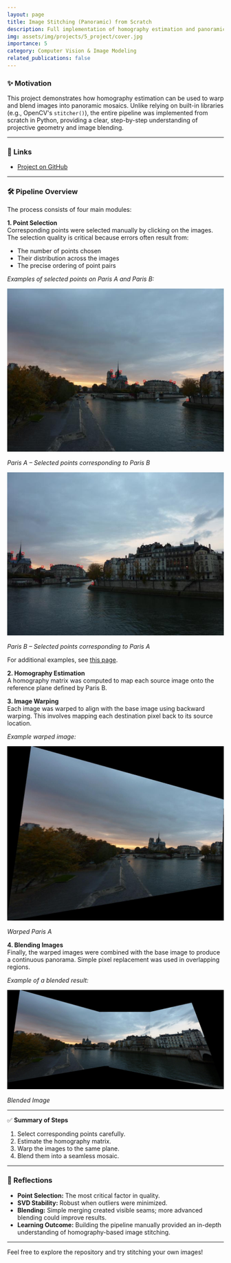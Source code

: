 ```yaml
---
layout: page
title: Image Stitching (Panoramic) from Scratch
description: Full implementation of homography estimation and panoramic image stitching from scratch, including SVD-based estimation, backward warping, and blending experiments.
img: assets/img/projects/5_project/cover.jpg
importance: 5
category: Computer Vision & Image Modeling
related_publications: false
---
```


### ✨ Motivation

This project demonstrates how homography estimation can be used to warp and blend images into panoramic mosaics. Unlike relying on built-in libraries (e.g., OpenCV's `stitcher()`), the entire pipeline was implemented from scratch in Python, providing a clear, step-by-step understanding of projective geometry and image blending.

---

### 🔗 Links

- [Project on GitHub](https://github.com/sumeyye-agac/homography-and-image-stitching-from-scratch)

---

### 🛠️ Pipeline Overview

The process consists of four main modules:

**1. Point Selection**  
Corresponding points were selected manually by clicking on the images. The selection quality is critical because errors often result from:
- The number of points chosen
- Their distribution across the images
- The precise ordering of point pairs

*Examples of selected points on Paris A and Paris B:*

<div class="row mt-3">
  <div class="col-sm-6">
    <img src="/assets/img/projects/5_project/10points_paris_a_-paris_ab.jpg" alt="Points Paris A" class="img-fluid rounded z-depth-1">
    <p class="mt-2 text-center"><em>Paris A – Selected points corresponding to Paris B</em></p>
  </div>
  <div class="col-sm-6">
    <img src="/assets/img/projects/5_project/10points_paris_b_-paris_ab.jpg" alt="Points Paris B" class="img-fluid rounded z-depth-1">
    <p class="mt-2 text-center"><em>Paris B – Selected points corresponding to Paris A</em></p>
  </div>
</div>

For additional examples, see <a href="https://vision.gel.ulaval.ca/~jflalonde/cours/4105/h14/tps/results/tp4/jingweicao/index.html" target="_blank">this page</a>.

**2. Homography Estimation**  
A homography matrix was computed to map each source image onto the reference plane defined by Paris B.

**3. Image Warping**  
Each image was warped to align with the base image using backward warping. This involves mapping each destination pixel back to its source location.

*Example warped image:*

<div class="row mt-3 justify-content-center">
  <div class="col-sm-6">
    <img src="/assets/img/projects/5_project/warped_paris_a.jpg" alt="Warped Paris A" class="img-fluid rounded z-depth-1">
    <p class="mt-2 text-center"><em>Warped Paris A</em></p>
  </div>
</div>

**4. Blending Images**  
Finally, the warped images were combined with the base image to produce a continuous panorama. Simple pixel replacement was used in overlapping regions.

*Example of a blended result:*

<div class="row mt-3 justify-content-center">
  <div class="col-sm-10">
    <img src="/assets/img/projects/5_project/blended_image.jpg" alt="Blended Image" class="img-fluid rounded z-depth-1">
    <p class="mt-2 text-center"><em>Blended Image</em></p>
  </div>
</div>

---

✅ **Summary of Steps**
1. Select corresponding points carefully.
2. Estimate the homography matrix.
3. Warp the images to the same plane.
4. Blend them into a seamless mosaic.

---

### 📝 Reflections

- **Point Selection:** The most critical factor in quality.
- **SVD Stability:** Robust when outliers were minimized.
- **Blending:** Simple merging created visible seams; more advanced blending could improve results.
- **Learning Outcome:** Building the pipeline manually provided an in-depth understanding of homography-based image stitching.

---

Feel free to explore the repository and try stitching your own images!
